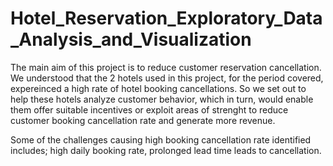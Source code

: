 # Hotel_Reservation_Exploratory_Data_Analysis_and_Visualization
The main aim of this project is to reduce customer reservation cancellation. We understood that the 2 hotels used in this project, for the period covered, expereinced a high rate of hotel booking cancellations. So we set out to help these hotels analyze customer behavior, which in turn, would enable them offer suitable incentives or exploit areas of strenght to reduce customer booking cancellation rate and generate more revenue.

Some of the challenges causing high booking cancellation rate identified includes; high daily booking rate, prolonged lead time leads to cancellation. 

